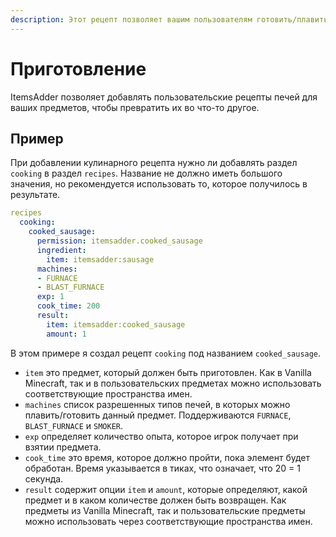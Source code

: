 ```yaml
---
description: Этот рецепт позволяет вашим пользователям готовить/плавить материалы
---
```


# Приготовление

ItemsAdder позволяет добавлять пользовательские рецепты печей для ваших предметов, чтобы превратить их во что-то другое.

## Пример

При добавлении кулинарного рецепта нужно ли добавлять раздел `cooking` в раздел `recipes`. Название не должно иметь большого значения, но рекомендуется использовать то, которое получилось в результате.

```yaml
recipes
  cooking:
    cooked_sausage:
      permission: itemsadder.cooked_sausage
      ingredient:
        item: itemsadder:sausage
      machines:
      - FURNACE
      - BLAST_FURNACE
      exp: 1
      cook_time: 200
      result:
        item: itemsadder:cooked_sausage
        amount: 1
```

В этом примере я создал рецепт `cooking` под названием `cooked_sausage`.

- `item` это предмет, который должен быть приготовлен. Как в Vanilla Minecraft, так и в пользовательских предметах можно использовать соответствующие пространства имен.
- `machines` список разрешенных типов печей, в которых можно плавить/готовить данный предмет. Поддерживаются `FURNACE`, `BLAST_FURNACE` и `SMOKER`.
- `exp` определяет количество опыта, которое игрок получает при взятии предмета.
- `cook_time` это время, которое должно пройти, пока элемент будет обработан. Время указывается в тиках, что означает, что 20 = 1 секунда.
- `result` содержит опции `item` и `amount`, которые определяют, какой предмет и в каком количестве должен быть возвращен. Как предметы из Vanilla Minecraft, так и пользовательские предметы можно использовать через соответствующие пространства имен.
